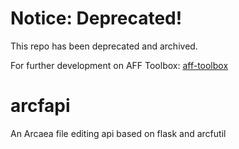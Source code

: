 # Notice: Deprecated!

This repo has been deprecated and archived.

For further development on AFF Toolbox: [aff-toolbox](https://github.com/feightwywx/aff-toolbox)

# arcfapi
An Arcaea file editing api based on flask and arcfutil
